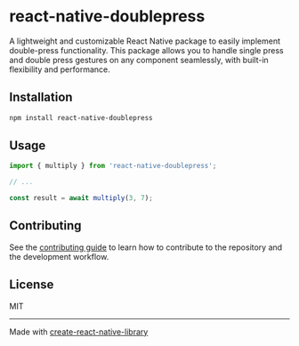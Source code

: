 # react-native-doublepress

A lightweight and customizable React Native package to easily implement double-press functionality. This package allows you to handle single press and double press gestures on any component seamlessly, with built-in flexibility and performance.

## Installation

```sh
npm install react-native-doublepress
```

## Usage


```js
import { multiply } from 'react-native-doublepress';

// ...

const result = await multiply(3, 7);
```


## Contributing

See the [contributing guide](CONTRIBUTING.md) to learn how to contribute to the repository and the development workflow.

## License

MIT

---

Made with [create-react-native-library](https://github.com/callstack/react-native-builder-bob)

